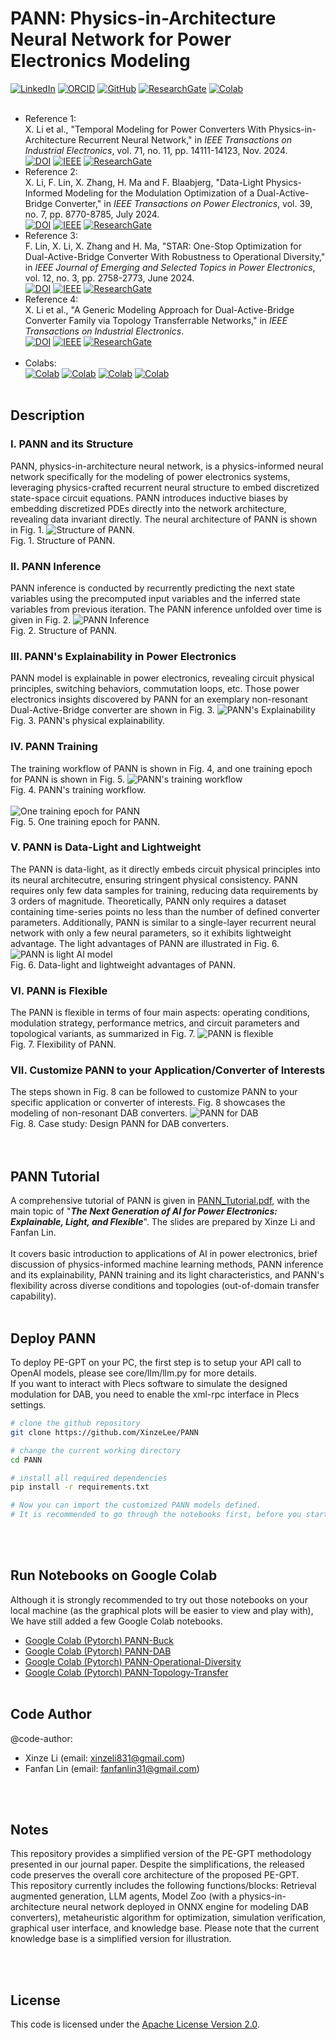 # PANN: Physics-in-Architecture Neural Network for Power Electronics Modeling

[![LinkedIn](https://img.shields.io/badge/LinkedIn-Connect--Xinze%20Li-blue)](https://www.linkedin.com/in/xinze-li-8199561b0/)
[![ORCID](https://img.shields.io/badge/ORCID-Xinze%20Li-brightgreen)](https://orcid.org/0000-0003-3513-209X)
[![GitHub](https://img.shields.io/badge/Github-XinzeLee-black?logo=github)](https://github.com/XinzeLee)
[![ResearchGate](https://img.shields.io/badge/ResearchGate-Xinze%20Li-cyan)](https://www.researchgate.net/scientific-contributions/Xinze-Li-2167307782)
[![Colab](https://img.shields.io/badge/Colab-PANN--Notebooks-red?logo=google-colab)](https://drive.google.com/drive/folders/1FXr82WQfBOj6xP01h-9RHIZBpiOFZwUC)
<br><br>
* Reference 1: <br>
X. Li et al., "Temporal Modeling for Power Converters With Physics-in-Architecture Recurrent Neural Network," in *IEEE Transactions on Industrial Electronics*, vol. 71, no. 11, pp. 14111-14123, Nov. 2024.<br>
[![DOI](https://img.shields.io/badge/DOI-10.1109/TIE.2024.3352119-cyan)](https://doi.org/10.1109/TIE.2024.3352119)
[![IEEE](https://img.shields.io/badge/IEEE-Xplore-orange)](https://ieeexplore.ieee.org/document/10463542)
[![ResearchGate](https://img.shields.io/badge/ResearchGate--1-blue)](https://www.researchgate.net/publication/378918445_Temporal_Modeling_for_Power_Converters_With_Physics-in-Architecture_Recurrent_Neural_Network)
* Reference 2: <br>
X. Li, F. Lin, X. Zhang, H. Ma and F. Blaabjerg, "Data-Light Physics-Informed Modeling for the Modulation Optimization of a Dual-Active-Bridge Converter," in *IEEE Transactions on Power Electronics*, vol. 39, no. 7, pp. 8770-8785, July 2024.<br>
[![DOI](https://img.shields.io/badge/DOI-10.1109/TPEL.2024.3378184-cyan)](https://doi.org/10.1109/TPEL.2024.3378184)
[![IEEE](https://img.shields.io/badge/IEEE-Xplore-orange)](https://ieeexplore.ieee.org/document/10473116)
[![ResearchGate](https://img.shields.io/badge/ResearchGate--2-blue)](https://www.researchgate.net/publication/379104054_Data-Light_Physics-Informed_Modeling_for_the_Modulation_Optimization_of_a_Dual-Active-Bridge_Converter)
* Reference 3: <br>
F. Lin, X. Li, X. Zhang and H. Ma, "STAR: One-Stop Optimization for Dual-Active-Bridge Converter With Robustness to Operational Diversity," in *IEEE Journal of Emerging and Selected Topics in Power Electronics*, vol. 12, no. 3, pp. 2758-2773, June 2024.<br>
[![DOI](https://img.shields.io/badge/DOI-10.1109/JESTPE.2024.3392684-cyan)](https://doi.org/10.1109/JESTPE.2024.3392684)
[![IEEE](https://img.shields.io/badge/IEEE-Xplore-orange)](https://ieeexplore.ieee.org/document/10506915)
[![ResearchGate](https://img.shields.io/badge/ResearchGate--3-blue)](https://www.researchgate.net/publication/380052824_STAR_One-Stop_Optimization_for_Dual_Active_Bridge_Converter_with_Robustness_to_Operational_Diversity)
* Reference 4: <br>
X. Li et al., "A Generic Modeling Approach for Dual-Active-Bridge Converter Family via Topology Transferrable Networks," in *IEEE Transactions on Industrial  Electronics*.<br>
[![DOI](https://img.shields.io/badge/DOI-10.1109/TIE.2024.3406858-cyan)](https://doi.org/10.1109/TIE.2024.3406858)
[![IEEE](https://img.shields.io/badge/IEEE-Xplore-orange)](https://ieeexplore.ieee.org/document/10627933)
[![ResearchGate](https://img.shields.io/badge/ResearchGate--4-blue)](https://www.researchgate.net/publication/382930411_A_Generic_Modeling_Approach_for_Dual-Active-Bridge_Converter_Family_via_Topology_Transferrable_Networks)
<br><br>
* Colabs:<br>
[![Colab](https://img.shields.io/badge/Colab-PANN--Buck-654062?logo=google-colab)](https://colab.research.google.com/drive/1FDxjR-LZxJBbp4PzsinhxdWMrUI7UjW-)
[![Colab](https://img.shields.io/badge/Colab-PANN--DAB-B4B4B3?logo=google-colab)](https://colab.research.google.com/drive/1dJ4GvKc03_eF__c8l1msbI7Fq-8a6ScD#scrollTo=2ede7f4b)
[![Colab](https://img.shields.io/badge/Colab-PANN--Operational--Diversity-26577C?logo=google-colab)](https://colab.research.google.com/drive/1PSpqhUEfGKXEfoSVesYUmhZCy4EpYTX9)
[![Colab](https://img.shields.io/badge/Colab-PANN--Topology--Transfer-E55604?logo=google-colab)](https://colab.research.google.com/drive/1jXo4uugvnRBgP2948HVPLNRsK8fCh-ge)
<br><br>

## Description
### I. PANN and its Structure
PANN, physics-in-architecture neural network, is a physics-informed neural network specifically for the modeling of power electronics systems, leveraging physics-crafted recurrent neural structure to embed discretized state-space circuit equations. PANN introduces inductive biases by embedding discretized PDEs directly into the network architecture, revealing data invariant directly. The neural architecture of PANN is shown in Fig. 1.
![Structure of PANN.](https://github.com/user-attachments/assets/af90a7b0-3e3e-4fad-bf8e-75bf7ce4efe3)
<br>Fig. 1. Structure of PANN.<br>
### II. PANN Inference
PANN inference is conducted by recurrently predicting the next state variables using the precomputed input variables and the inferred state variables from previous iteration. The PANN inference unfolded over time is given in Fig. 2.
![PANN Inference](https://github.com/user-attachments/assets/2c056085-9d77-4270-8c6e-fd3ed11ae78f)
<br>Fig. 2. Structure of PANN.<br>
### III. PANN's Explainability in Power Electronics
PANN model is explainable in power electronics, revealing circuit physical principles, switching behaviors, commutation loops, etc. Those power electronics insights discovered by PANN for an exemplary non-resonant Dual-Active-Bridge converter are shown in Fig. 3.
![PANN's Explainability](https://github.com/user-attachments/assets/57593884-9546-4964-9c5a-b8926376df86)
<br>Fig. 3. PANN's physical explainability.<br>
### IV. PANN Training
The training workflow of PANN is shown in Fig. 4, and one training epoch for PANN is shown in Fig. 5.
![PANN's training workflow](https://github.com/user-attachments/assets/84258774-3626-46d8-8bfc-27befe24256a)
<br>Fig. 4. PANN's training workflow.<br><br>
![One training epoch for PANN](https://github.com/user-attachments/assets/c70eb196-d688-4468-be95-5d23e8639ae1)
<br>Fig. 5. One training epoch for PANN.<br>
### V. PANN is Data-Light and Lightweight
The PANN is data-light, as it directly embeds circuit physical principles into its neural architecutre, ensuring stringent physical consistency. PANN requires only few data samples for training, reducing data requirements by 3 orders of magnitude. Theoretically, PANN only requires a dataset containing time-series points no less than the number of defined converter parameters. Additionally, PANN is similar to a single-layer recurrent neural network with only a few neural parameters, so it exhibits lightweight advantage. The light advantages of PANN are illustrated in Fig. 6. 
![PANN is light AI model](https://github.com/user-attachments/assets/1b5a4366-8fd8-401a-b2cd-b9a7708b5e6f)
<br>Fig. 6. Data-light and lightweight advantages of PANN.<br>
### VI. PANN is Flexible
The PANN is flexible in terms of four main aspects: operating conditions, modulation strategy, performance metrics, and circuit parameters and topological variants, as summarized in Fig. 7.
![PANN is flexible](https://github.com/user-attachments/assets/6aededa3-b539-4d1c-90b7-d217ffbf213f)
<br>Fig. 7. Flexibility of PANN.<br>
### VII. Customize PANN to your Application/Converter of Interests
The steps shown in Fig. 8 can be followed to customize PANN to your specific application or converter of interests. Fig. 8 showcases the modeling of non-resonant DAB converters.
![PANN for DAB](https://github.com/user-attachments/assets/da096d81-b48f-41e4-84df-7c2d604821c6)
<br>Fig. 8. Case study: Design PANN for DAB converters.<br>
<br><br>

## PANN Tutorial
A comprehensive tutorial of PANN is given in [PANN_Tutorial.pdf](./tutorials/PANN_Tutorial.pdf), with the main topic of "***The Next Generation of AI for Power Electronics: Explainable, Light, and Flexible***". The slides are prepared by Xinze Li and Fanfan Lin. <br><br>
It covers basic introduction to applications of AI in power electronics, brief discussion of physics-informed machine learning methods, PANN inference and its explainability, PANN training and its light characteristics, and PANN's flexibility across diverse conditions and topologies (out-of-domain transfer capability). 
<br><br>


## Deploy PANN
To deploy PE-GPT on your PC, the first step is to setup your API call to OpenAI models, please see core/llm/llm.py for more details. <br>
If you want to interact with Plecs software to simulate the designed modulation for DAB, you need to enable the xml-rpc interface in Plecs settings.

```bash
# clone the github repository
git clone https://github.com/XinzeLee/PANN

# change the current working directory
cd PANN

# install all required dependencies
pip install -r requirements.txt

# Now you can import the customized PANN models defined.
# It is recommended to go through the notebooks first, before you start to implement on your own.
```
<br><br>

## Run Notebooks on Google Colab
Although it is strongly recommended to try out those notebooks on your local machine (as the graphical plots will be easier to view and play with), We have still added a few Google Colab notebooks. 
- [Google Colab (Pytorch) PANN-Buck](https://colab.research.google.com/drive/1FDxjR-LZxJBbp4PzsinhxdWMrUI7UjW-)
- [Google Colab (Pytorch) PANN-DAB](https://colab.research.google.com/drive/1dJ4GvKc03_eF__c8l1msbI7Fq-8a6ScD#scrollTo=2ede7f4b)
- [Google Colab (Pytorch) PANN-Operational-Diversity](https://colab.research.google.com/drive/1PSpqhUEfGKXEfoSVesYUmhZCy4EpYTX9)
- [Google Colab (Pytorch) PANN-Topology-Transfer](https://colab.research.google.com/drive/1jXo4uugvnRBgP2948HVPLNRsK8fCh-ge)
<br><br>

## Code Author
@code-author: <br>
* Xinze Li (email: xinzeli831@gmail.com)
* Fanfan Lin (email: fanfanlin31@gmail.com)

<br><br>
## Notes
This repository provides a simplified version of the PE-GPT methodology presented in our journal paper. Despite the simplifications, the released code preserves the overall core architecture of the proposed PE-GPT.
<br>
This repository currently includes the following functions/blocks: Retrieval augmented generation, LLM agents, Model Zoo (with a physics-in-architecture neural network deployed in ONNX engine for modeling DAB converters), metaheuristic algorithm for optimization, simulation verification, graphical user interface, and knowledge base. Please note that the current knowledge base is a simplified version for illustration. 

<br><br>
## License

This code is licensed under the [Apache License Version 2.0](./LICENSE).
